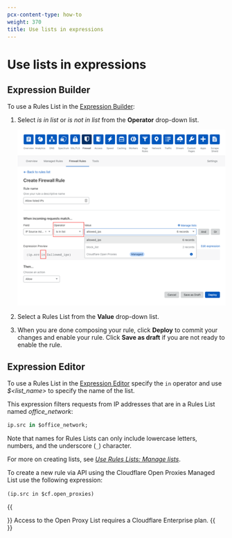 ```yaml
---
pcx-content-type: how-to
weight: 370
title: Use lists in expressions
---
```


# Use lists in expressions

## Expression Builder

To use a Rules List in the [Expression Builder](/firewall/cf-dashboard/create-edit-delete-rules/):

1.  Select _is in list_ or _is not in list_ from the **Operator** drop-down list.

    ![Managed open proxies list](../../images/cf-open-proxies-list.png)

2.  Select a Rules List from the **Value** drop-down list.

3.  When you are done composing your rule, click **Deploy** to commit your changes and enable your rule. Click **Save as draft** if you are not ready to enable the rule.

## Expression Editor

To use a Rules List in the [Expression Editor](/firewall/cf-dashboard/expression-preview-editor/) specify the `in` operator and use _$\<list_name>_ to specify the name of the list.

This expression filters requests from IP addresses that are in a Rules List named _office_network_:

```sql
ip.src in $office_network;
```

Note that names for Rules Lists can only include lowercase letters, numbers, and the underscore (`_`) character.

For more on creating lists, see [_Use Rules Lists: Manage lists_](/firewall/cf-dashboard/rules-lists/manage-lists/).

To create a new rule via API using the Cloudflare Open Proxies Managed List use the following expression:

`(ip.src in $cf.open_proxies)`

{{<Aside type="warning" header="Important">}}
Access to the Open Proxy List requires a Cloudflare Enterprise plan.
{{</Aside>}}
